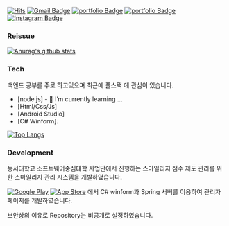 <!--방문자수-->
[![Hits](https://hits.seeyoufarm.com/api/count/incr/badge.svg?url=https%3A%2F%2Fgithub.com%2Freissue%2Fhit-counter&count_bg=%2379C83D&title_bg=%23555555&icon=&icon_color=%23E7E7E7&title=hits&edge_flat=false)](https://hits.seeyoufarm.com) <!--구글 이메일--> [![Gmail Badge](https://img.shields.io/badge/Gmail-ea4335?style-flat-square&logo=Gmail&logoColor=white&link=mailto:ssh97540@gmail.com)](mailto:kms33233@gmail.com) <!--포트폴리오--> [![portfolio Badge](http://img.shields.io/badge/-Portfolio-ff69b4?style=flat&logo=github&link=https://https://minsoo97.github.io/minsooPP/)](https://minsoo97.github.io/minsooPP/) <!--페이스북--> [![portfolio Badge](http://img.shields.io/badge/-Facebook-9cf?style=flat&logo=Facebook&link=https://www.facebook.com/profile.php?id=100003257798630)](https://www.facebook.com/profile.php?id=100003257798630) <!--인스타그램--> [![Instagram Badge](https://img.shields.io/badge/instagram-e4405f?style-flat-square&logo=Instagram&logoColor=white)](https://instagram.com/ssh._.world)


### Reissue

[![Anurag's github stats](https://github-readme-stats.vercel.app/api?username=sshworld)](https://github.com/anuraghazra/github-readme-stats)

### Tech

백엔드 공부를 주로 하고있으며 최근에 풀스택 에 관심이 있습니다.

* [node.js] - 🌱 I’m currently learning ...
* [Html/Css/Js]
* [Android Studio]
* [C# Winform].

[![Top Langs](https://github-readme-stats.vercel.app/api/top-langs/?username=reissue&layout=compact)](https://github.com/anuraghazra/github-readme-stats)

### Development

동서대학교 소프트웨어중심대학 사업단에서 진행하는 스마일리지 점수 제도 관리를 위한 스마일리지 관리 시스템을 개발하였습니다.

[![Google Play](https://img.shields.io/badge/Google%20Play-414141?style-flat-square&logo=Google%20Play&logoColor=white)](https://play.google.com/store/apps/details?id=com.dongseo.book&hl=ko) [![App Store](https://img.shields.io/badge/App%20Store-0d96f6?style-flat-square&logo=App%20Store&logoColor=white)](https://apps.apple.com/au/app/%EC%8A%A4%EB%A7%88%EC%9D%BC%EB%A6%AC%EC%A7%80/id1534837473) 에서 C# winform과 Spring 서버를 이용하여 관리자 페이지를 개발하였습니다.

보안상의 이유로 Repository는 비공개로 설정하였습니다.
<!--
**reissue/reissue** is a ✨ _special_ ✨ repository because its `README.md` (this file) appears on your GitHub profile.
Here are some ideas to get you started:

- 🔭 I’m currently working on ...
- 🌱 I’m currently learning ...
- 👯 I’m looking to collaborate on ...
- 🤔 I’m looking for help with ...
- 💬 Ask me about ...
- 📫 How to reach me: ...
- 😄 Pronouns: ...
- ⚡ Fun fact: ...
-->

